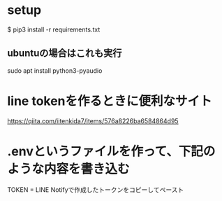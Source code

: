 
# setup
$  pip3 install -r requirements.txt

## ubuntuの場合はこれも実行
sudo apt install python3-pyaudio

# line tokenを作るときに便利なサイト
https://qiita.com/iitenkida7/items/576a8226ba6584864d95



# .envというファイルを作って、下記のような内容を書き込む


TOKEN = LINE Notifyで作成したトークンをコピーしてペースト